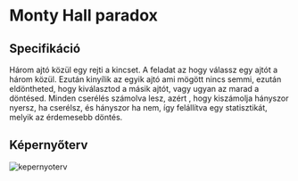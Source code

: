 # Monty Hall paradox
## Specifikáció
Három ajtó közül egy rejti a kincset. A feladat az hogy válassz egy ajtót a három közül. Ezután kinyílik az egyik ajtó ami mögött nincs semmi, ezután eldöntheted, hogy kiválasztod a másik ajtót, vagy ugyan az marad a döntésed. 
Minden cserélés számolva lesz, azért , hogy kiszámolja hányszor nyersz, ha cserélsz, és hányszor ha nem, így felállítva egy statisztikát, melyik az érdemesebb döntés.
## Képernyőterv
![kepernyoterv](https://github.com/user-attachments/assets/3e032965-a39e-40e8-9bf2-da4246801457)
